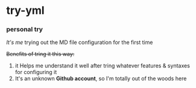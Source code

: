 # try-yml
### personal try

_It's me_ trying out the MD file configuration for the first time

~~Benefits of tring it this way:~~
1. it Helps me understand it well after tring whatever features & syntaxes for configuring it
2. It's an unknown **Github account**, so I'm totally out of the woods here
  
